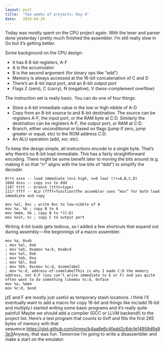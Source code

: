 ```yaml
---
layout:	post
title:	"Two weeks of projects: Day 4"
date:	2016-04-20
---
```


  Today was mostly spent on the CPU project again. With the lexer and parser done yesterday I pretty much finished the assembler. I’m still really slow in Go but it’s getting better.

Some background on the CPU design:

* It has 6 8-bit registers, A-F
* A is the accumulator
* B is the second argument (for binary ops like “add”)
* Memory is always accessed at the 16-bit concatenation of C and D
* There’s an 8-bit input port, and an 8-bit output port
* Flags Z (zero), C (carry), N (negative), V (twos-complement overflow)

The instruction set is really basic. You can do one of four things:

* Store a 4-bit immediate value in the low or high nibble of A-D
* Copy from an 8-bit source to and 8-bit destination. The source can be registers A-F, the input port, or the RAM byte at C:D. Similarly the destination can be registers A-F, the output port, or RAM at C:D.
* Branch, either unconditional or based on flags (jump if zero, jump greater or equal, etc) to the ROM address C:D.
* An ALU operation (add, xor, etc).

To keep the design simple, all instructions encode to a single byte. That’s why there’s no 8-bit load immediate. This has a fairly straightforward encoding. There might be some benefit later to moving the bits around (e.g. making it so that “rr” aligns with the low bits of “ddd”) to simplify the decoder.

```
0rrn xxxx -- load immediate (n=1 high, n=0 low) (rr=A,B,C,D)
10dd dsss -- copy sss to ddd
110? tttt -- branch (tttt=type)
111? ffff -- ALU (ffff=function)The assembler uses “mov” for both load immediate and copy
```

```
mov %al, 0xc ; write 0xc to low-nibble of A
mov %a, %b ; copy B to A
mov %mem, %b ; copy B to *(C:D)
mov %out, %c ; copy C to output port
```

Writing 4-bit loads gets tedious, so I added a few shortcuts that expand out during assembly — the beginnings of a macro assembler.

```
mov %a, 0xab
; mov %al, 0xb
; mov %ah, 0xamov %a:b, 0xabcd
; mov %al, 0xb
; mov %ah, 0xa
; mov %bl, 0xd
; mov %bh, 0xcmov %c:d, $somelabel
; mov %c:d, address-of-somelabelThis is why I made C:D the memory address, not E:F (you can’t write immediate to E or F) and you quite often want to do something likemov %c:d, 0xface
mov %a, %mem
mov %c:d, $end
```

jzE and F are mostly just useful as temporary stash locations. I think I’ll eventually want to add a macro for copy 16-bit and things like inc/add 16-bit and multiply.I started writing some basic programs and it’s really quite painful! Maybe we should add a compiler (GCC or LLVM backend!) to the project list. Here’s a test program that counts to 0xff and fills the first 265 bytes of memory with that sequence.<https://gist.github.com/jimmo/b4aa8e6c4fadd2c6dcfe14959d9a93e3>Anyway, that was fun. Tomorrow I’m going to write a disassembler and make a start on the emulator.
